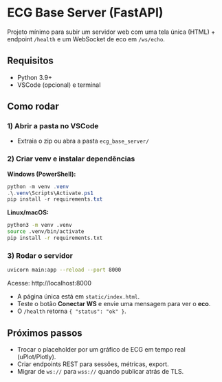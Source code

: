 # ECG Base Server (FastAPI)

Projeto mínimo para subir um servidor web com uma tela única (HTML) + endpoint `/health` e um WebSocket de eco em `/ws/echo`.

## Requisitos
- Python 3.9+
- VSCode (opcional) e terminal

## Como rodar

### 1) Abrir a pasta no VSCode
- Extraia o zip ou abra a pasta `ecg_base_server/`

### 2) Criar venv e instalar dependências
**Windows (PowerShell):**
```powershell
python -m venv .venv
.\.venv\Scripts\Activate.ps1
pip install -r requirements.txt
```

**Linux/macOS:**
```bash
python3 -m venv .venv
source .venv/bin/activate
pip install -r requirements.txt
```

### 3) Rodar o servidor
```bash
uvicorn main:app --reload --port 8000
```

Acesse: http://localhost:8000

- A página única está em `static/index.html`.
- Teste o botão **Conectar WS** e envie uma mensagem para ver o **eco**.
- O `/health` retorna `{ "status": "ok" }`.

## Próximos passos
- Trocar o placeholder por um gráfico de ECG em tempo real (uPlot/Plotly).
- Criar endpoints REST para sessões, métricas, export.
- Migrar de `ws://` para `wss://` quando publicar atrás de TLS.
